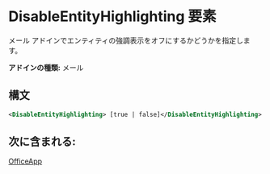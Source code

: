 # <a name="disableentityhighlighting-element"></a>DisableEntityHighlighting 要素

メール アドインでエンティティの強調表示をオフにするかどうかを指定します。

**アドインの種類:** メール

## <a name="syntax"></a>構文

```XML
<DisableEntityHighlighting> [true | false]</DisableEntityHighlighting>
```

## <a name="contained-in"></a>次に含まれる:

[OfficeApp](officeapp.md)

